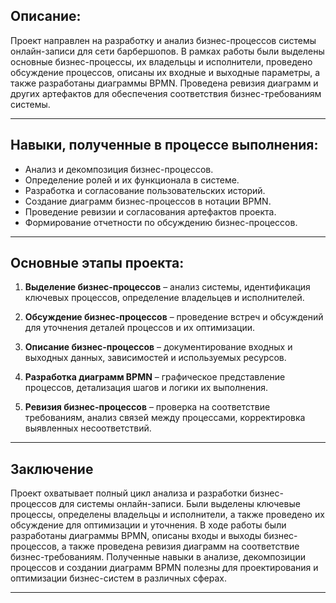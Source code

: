 ## Описание:

Проект направлен на разработку и анализ бизнес-процессов системы онлайн-записи для сети барбершопов. В рамках работы были выделены основные бизнес-процессы, их владельцы и исполнители, проведено обсуждение процессов, описаны их входные и выходные параметры, а также разработаны диаграммы BPMN. Проведена ревизия диаграмм и других артефактов для обеспечения соответствия бизнес-требованиям системы.

---

## Навыки, полученные в процессе выполнения:

- Анализ и декомпозиция бизнес-процессов.  
- Определение ролей и их функционала в системе.  
- Разработка и согласование пользовательских историй.  
- Создание диаграмм бизнес-процессов в нотации BPMN.  
- Проведение ревизии и согласования артефактов проекта.  
- Формирование отчетности по обсуждению бизнес-процессов.

---

## Основные этапы проекта:

1. **Выделение бизнес-процессов**
 – анализ системы, идентификация ключевых процессов, определение владельцев и исполнителей.

3. **Обсуждение бизнес-процессов**
 – проведение встреч и обсуждений для уточнения деталей процессов и их оптимизации.

5. **Описание бизнес-процессов**
 – документирование входных и выходных данных, зависимостей и используемых ресурсов.

7. **Разработка диаграмм BPMN**
 – графическое представление процессов, детализация шагов и логики их выполнения.

9. **Ревизия бизнес-процессов**
 – проверка на соответствие требованиям, анализ связей между процессами, корректировка выявленных несоответствий.  

---

## Заключение  

Проект охватывает полный цикл анализа и разработки бизнес-процессов для системы онлайн-записи. Были выделены ключевые процессы, определены владельцы и исполнители, а также проведено их обсуждение для оптимизации и уточнения. В ходе работы были разработаны диаграммы BPMN, описаны входы и выходы бизнес-процессов, а также проведена ревизия диаграмм на соответствие бизнес-требованиям. Полученные навыки в анализе, декомпозиции процессов и создании диаграмм BPMN полезны для проектирования и оптимизации бизнес-систем в различных сферах.

---
